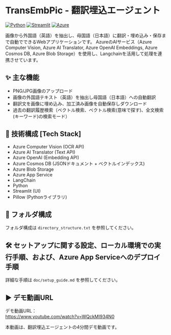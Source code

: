 # TransEmbPic - 翻訳埋込エージェント

[![Python](https://img.shields.io/badge/Python-3.11-blue.svg)](https://www.python.org/)
[![Streamlit](https://img.shields.io/badge/Streamlit-1.33-ff69b4.svg)](https://streamlit.io/)
[![Azure](https://img.shields.io/badge/Azure-Services-blue.svg)](https://azure.microsoft.com/)

画像から外国語（英語）を抽出し、母国語（日本語）に翻訳・埋め込み・保存まで自動でできるWebアプリケーションです。
AzureのAIサービス（Azure Computer Vision, Azure AI Translator, Azure OpenAI Embeddings, Azure Cosmos DB, Azure Blob Storage）を使用し、Langchainを活用して処理を連携させています。

## ✨ 主な機能

- PNG/JPG画像のアップロード
- 画像の外国語テキスト（英語）を抽出し母国語（日本語）への自動翻訳
- 翻訳文を画像に埋め込み、加工済み画像を自動保存しダウンロード
- 過去の翻訳履歴検索（ベクトル検索、ベクトル検索(意味で探す)、全文検索(キーワード)の検索モード）


## 🚀 技術構成 [Tech Stack]
- Azure Computer Vision (OCR API)
- Azure AI Translator (Text API)
- Azure OpenAI (Embedding API)
- Azure Cosmos DB (JSONドキュメント + ベクトルインデックス)
- Azure Blob Storage
- Azure App Service
- LangChain
- Python
- Streamlit (UI)
- Pillow (Pythonライブラリ)


## 📂 フォルダ構成

フォルダ構成は `directory_structure.txt` を参照してください。


## 🛠️ セットアップに関する設定、ローカル環境での実行手順、および、Azure App Serviceへのデプロイ手順

詳細な手順は `doc/setup_guide.md` を参照してください。


## ▶️ デモ動画URL
デモ動画URL：  
https://www.youtube.com/watch?v=WQckMI934N0

本動画は、翻訳埋込エージェントの4分間デモ動画です。
